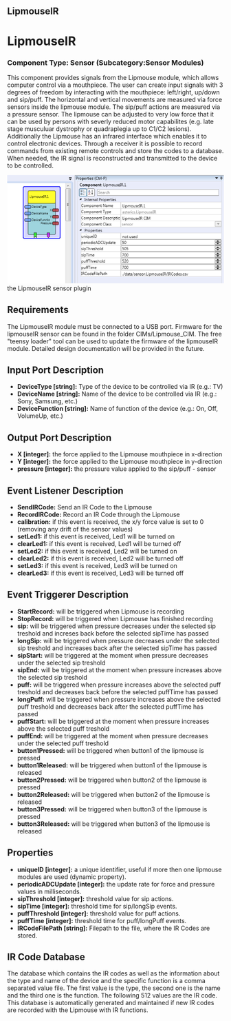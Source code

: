 ##

## LipmouseIR

# LipmouseIR

### Component Type: Sensor (Subcategory:Sensor Modules)

This component provides signals from the Lipmouse module, which allows computer control via a mouthpiece. The user can create input signals with 3 degrees of freedom by interacting with the mouthpiece: left/right, up/down and sip/puff. The horizontal and vertical movements are measured via force sensors inside the lipmouse module. The sip/puff actions are measured via a pressure sensor. The lipmouse can be adjusted to very low force that it can be used by persons with severly reduced motor capabilites (e.g. late stage musculuar dystrophy or quadraplegia up to C1/C2 lesions). Additionally the Lipmouse has an infrared interface which enables it to control electronic devices. Through a receiver it is possible to record commands from existing remote controls and store the codes to a database. When needed, the IR signal is reconstructed and transmitted to the device to be controlled.

![Screenshot: LipmouseIR plugin](./img/LipmouseIR.png "Screenshot: LipmouseIR plugin")  
the LipmouseIR sensor plugin

## Requirements

The LipmouseIR module must be connected to a USB port. Firmware for the lipmouseIR sensor can be found in the folder CIMs/Lipmouse_CIM. The free "teensy loader" tool can be used to update the firmware of the lipmouseIR module. Detailed design documentation will be provided in the future.

## Input Port Description

- **DeviceType \[string\]:** Type of the device to be controlled via IR (e.g.: TV)
- **DeviceName \[string\]:** Name of the device to be controlled via IR (e.g.: Sony, Samsung, etc.)
- **DeviceFunction \[string\]:** Name of function of the device (e.g.: On, Off, VolumeUp, etc.)

## Output Port Description

- **X \[integer\]:** the force applied to the Lipmouse mouthpiece in x-direction
- **Y \[integer\]:** the force applied to the Lipmouse mouthpiece in y-direction
- **pressure \[integer\]:** the pressure value applied to the sip/puff - sensor

## Event Listener Description

- **SendIRCode:** Send an IR Code to the Lipmouse
- **RecordIRCode:** Record an IR Code through the Lipmouse
- **calibration:** if this event is received, the x/y force value is set to 0 (removing any drift of the sensor values)
- **setLed1:** if this event is received, Led1 will be turned on
- **clearLed1:** if this event is received, Led1 will be turned off
- **setLed2:** if this event is received, Led2 will be turned on
- **clearLed2:** if this event is received, Led2 will be turned off
- **setLed3:** if this event is received, Led3 will be turned on
- **clearLed3:** if this event is received, Led3 will be turned off

## Event Triggerer Description

- **StartRecord:** will be triggered when Lipmouse is recording
- **StopRecord:** will be triggered when Lipmouse has finished recording
- **sip:** will be triggered when pressure decreases under the selected sip treshold and increses back before the selected sipTime has passed
- **longSip:** will be triggered when pressure decreases under the selected sip treshold and increases back after the selected sipTime has passed
- **sipStart:** will be triggered at the moment when pressure decreases under the selected sip treshold
- **sipEnd:** will be triggered at the moment when pressure increases above the selected sip treshold
- **puff:** will be triggered when pressure increases above the selected puff treshold and decreases back before the selected puffTime has passed
- **longPuff:** will be triggered when pressure increases above the selected puff treshold and decreases back after the selected puffTime has passed
- **puffStart:** will be triggered at the moment when pressure increases above the selected puff treshold
- **puffEnd:** will be triggered at the moment when pressure decreases under the selected puff treshold
- **button1Pressed:** will be triggered when button1 of the lipmouse is pressed
- **button1Released:** will be triggered when button1 of the lipmouse is released
- **button2Pressed:** will be triggered when button2 of the lipmouse is pressed
- **button2Released:** will be triggered when button2 of the lipmouse is released
- **button3Pressed:** will be triggered when button3 of the lipmouse is pressed
- **button3Released:** will be triggered when button3 of the lipmouse is released

## Properties

- **uniqueID \[integer\]:** a unique identifier, useful if more then one lipmouse modules are used (dynamic property).
- **periodicADCUpdate \[integer\]:** the update rate for force and pressure values in milliseconds.
- **sipThreshold \[integer\]:** threshold value for sip actions.
- **sipTime \[integer\]:** threshold time for sip/longSip events.
- **puffThreshold \[integer\]:** threshold value for puff actions.
- **puffTime \[integer\]:** threshold time for puff/longPuff events.
- **IRCodeFilePath \[string\]:** Filepath to the file, where the IR Codes are stored.

## IR Code Database

The database which contains the IR codes as well as the information about the type and name of the device and the specific function is a comma separated value file. The first value is the type, the second one is the name and the third one is the function. The following 512 values are the IR code. This database is automatically generated and maintained if new IR codes are recorded with the Lipmouse with IR functions.
